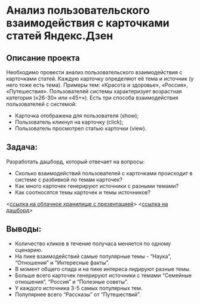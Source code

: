 # Анализ пользовательского взаимодействия с карточками статей Яндекс.Дзен
## Описание проекта
Необходимо провести анализ пользовательского взаимодействия с карточками статей. Каждую карточку определяют её тема и источник (у него тоже есть тема). Примеры тем: «Красота и здоровье», «Россия», «Путешествия». Пользователей системы характеризует возрастная категория («26-30» или «45+»). Есть три способа взаимодействия пользователей с системой:
- Карточка отображена для пользователя (show);
- Пользователь кликнул на карточку (click);
- Пользователь просмотрел статью карточки (view).

## Задача:
Разработать дашборд, который отвечает на вопросы: 
- Сколько взаимодействий пользователей с карточками происходит в системе с разбивкой по темам карточек?
- Как много карточек генерируют источники с разными темами?
- Как соотносятся темы карточек и темы источников?

<[ссылка на облачное хранилище с презентацией](https://drive.google.com/file/d/1_9wSb3VcVLW6Z9zBno5PMQy2g1VxvJTl/view?usp=sharing)>
<[ссылка на дашборд](https://public.tableau.com/app/profile/angela.kurbatova/viz/project_11_yandex_dzen/Dashboard?publish=yes)>

## Выводы:
- Количество кликов в течение получаса меняется по одному сценарию.
- На пике взаимодействий самые популярные темы - “Наука”, “Отношения” и “Интересные факты”.
- В момент общего спада и на пике интереса лидируют разные темы.
- Больше всего карточек генерируют источники с темами “Семейные отношения”, “Россия” и “Полезные советы”.
- У каждого источника 3-5 самых популярных тем.
- Популярнее всего “Рассказы” от “Путешествий”.
